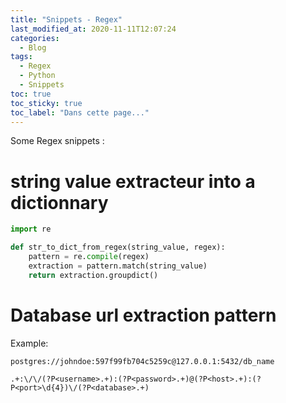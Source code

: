 ```yaml
---
title: "Snippets - Regex"
last_modified_at: 2020-11-11T12:07:24
categories:
  - Blog
tags:
  - Regex
  - Python
  - Snippets
toc: true
toc_sticky: true
toc_label: "Dans cette page..."
---
```


Some Regex snippets :

# string value extracteur into a dictionnary
```python
import re

def str_to_dict_from_regex(string_value, regex):
    pattern = re.compile(regex) 
    extraction = pattern.match(string_value)
    return extraction.groupdict()
```

# Database url extraction pattern

Example:
```
postgres://johndoe:597f99fb704c5259c@127.0.0.1:5432/db_name
```

```
.+:\/\/(?P<username>.+):(?P<password>.+)@(?P<host>.+):(?P<port>\d{4})\/(?P<database>.+)
```
